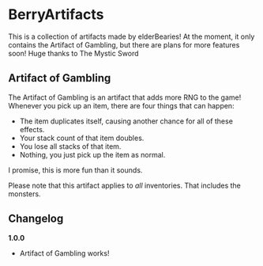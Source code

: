 # BerryArtifacts

This is a collection of artifacts made by elderBearies! At the moment, it only contains the Artifact of Gambling, but there are plans for more features soon!
Huge thanks to The Mystic Sword

## Artifact of Gambling

The Artifact of Gambling is an artifact that adds more RNG to the game!
Whenever you pick up an item, there are four things that can happen:

* The item duplicates itself, causing another chance for all of these effects.
* Your stack count of that item doubles.
* You lose all stacks of that item.
* Nothing, you just pick up the item as normal.

I promise, this is more fun than it sounds.

Please note that this artifact applies to *all* inventories. That includes the monsters.

## Changelog

**1.0.0**

* Artifact of Gambling works!
